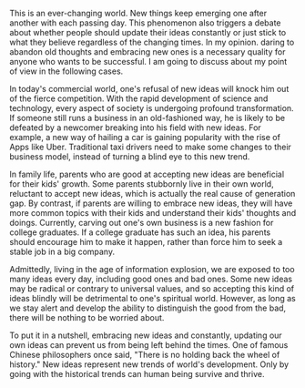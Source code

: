 This is an ever-changing world. New things keep emerging one after another with each passing day. This phenomenon also triggers a debate about whether people should update their ideas constantly or just stick to what they believe regardless of the changing times. In my opinion. daring to abandon old thoughts and embracing  new ones is a necessary quality for anyone who wants to be successful. I am going to discuss about my point of view in the following cases.

In today's commercial world, one's refusal of new ideas will knock him out of the fierce competition. With the rapid development of science and technology, every aspect of society is undergoing  profound transformation. If someone still runs a business in an old-fashioned way, he is likely to be defeated by a newcomer breaking into his field with new ideas. For example, a new way of hailing a car is gaining popularity with the rise of Apps like Uber. Traditional taxi drivers need to make some changes to their business model, instead of turning a blind eye to this new trend.

In family life, parents who are good at accepting new ideas are beneficial for their kids' growth. Some parents stubbornly live in their own world, reluctant to accept new ideas, which is actually the real cause of generation gap. By contrast, if parents are willing to embrace new ideas, they will have more common topics with their kids and understand their kids' thoughts and doings. Currently, carving out one's own business is a new fashion for college graduates. If a college graduate has such an idea, his parents should encourage him to make it happen, rather than force him to seek a stable job in a big company.

Admittedly, living in the age of information explosion, we are exposed to too many ideas every day, including good ones and bad ones. Some new ideas may be radical or contrary to universal values, and so accepting this kind of ideas blindly will be detrimental to one's spiritual world. However, as long as we stay alert and develop the ability to distinguish the good from the bad, there will be nothing to be worried about.

To put it in a nutshell, embracing new ideas and constantly, updating our own ideas can prevent us from being left behind the times. One of famous Chinese philosophers once said, "There is no holding back the wheel of history." New ideas represent new trends of world's development. Only by going with the historical trends can human being survive and thrive.